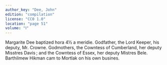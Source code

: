 ```yaml
---
author_key: "Dee, John"
edition: "compilation"
license: "CC0 1.0"
location: "page 51"
volume: "Ⅰ"
---
```

Margarite Dee baptized hora 4½ a meridie. Godfather, the Lord Keeper, his
deputy, Mr. Crowne. Godmothers, the Cowntess of Cumberland, her deputy Misstres
Davis ; and the Cowntess of Essex, her deputy Mistres Bele. Barthilmew Hikman
cam to Mortlak on his own busines.
